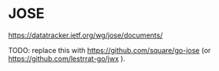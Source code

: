 # JOSE

https://datatracker.ietf.org/wg/jose/documents/

TODO: replace this with https://github.com/square/go-jose (or https://github.com/lestrrat-go/jwx ).
